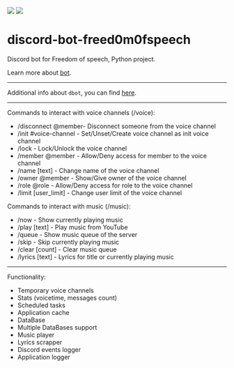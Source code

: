 <p align="left"> 
    <img src="https://github.com/freed0m0fspeech/dbot/actions/workflows/fly.yml/badge.svg" />
    <img src="https://uptime.betterstack.com/status-badges/v1/monitor/sjz7.svg">
</p>

discord-bot-freed0m0fspeech
========================

Discord bot for Freedom of speech, Python project.

Learn more about [bot](https://github.com/freed0m0fspeech/dbot/releases).

---------------
Additional info about ``dbot``, you can find [here](https://github.com/freed0m0fspeech/dbot/releases).

---------------
Commands to interact with voice channels (/voice):

  * /disconnect @member- Disconnect someone from the voice channel
  * /init #voice-channel - Set/Unset/Create voice channel as init voice channel
  * /lock - Lock/Unlock the voice channel
  * /member @member - Allow/Deny access for member to the voice channel
  * /name [text] - Change name of the voice channel
  * /owner @member - Show/Give owner of the voice channel
  * /role @role - Allow/Deny access for role to the voice channel 
  * /limit [user_limit] - Change user limit of the voice channel

Commands to interact with music (/music):

  * /now - Show currently playing music
  * /play [text] - Play music from YouTube
  * /queue - Show music queue of the server
  * /skip - Skip currently playing music
  * /clear [count] - Clear music queue
  * /lyrics [text] - Lyrics for title or currently playing music

---------------
Functionality:

  * Temporary voice channels
  * Stats (voicetime, messages count)
  * Scheduled tasks
  * Application cache
  * DataBase
  * Multiple DataBases support
  * Music player
  * Lyrics scrapper
  * Discord events logger
  * Application logger
